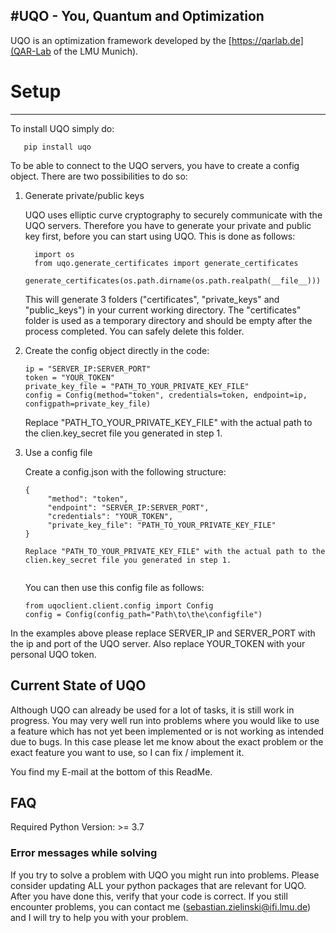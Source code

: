 #UQO - You, Quantum and Optimization
---
UQO is an optimization framework developed by the [https://qarlab.de](QAR-Lab of the LMU Munich). 

# Setup
---
To install UQO simply do:
```
   pip install uqo
   ```

To be able to connect to the UQO servers, you have to create a config object. There are two possibilities to do so:

1. Generate private/public keys

    UQO uses elliptic curve cryptography to securely communicate with the UQO servers. Therefore you have to generate your
    private and public key first, before you can start using UQO. This is done as follows:

    ```
      import os
      from uqo.generate_certificates import generate_certificates
      generate_certificates(os.path.dirname(os.path.realpath(__file__)))
    ```
    
    This will generate 3 folders ("certificates", "private_keys" and "public_keys") in your current working directory.
    The "certificates" folder is used as a temporary directory and should be empty after the process completed. You can
    safely delete this folder. 


2. Create the config object directly in the code:
   ```
   ip = "SERVER_IP:SERVER_PORT"
   token = "YOUR_TOKEN"
   private_key_file = "PATH_TO_YOUR_PRIVATE_KEY_FILE"
   config = Config(method="token", credentials=token, endpoint=ip, configpath=private_key_file)
   ```
   
   Replace "PATH_TO_YOUR_PRIVATE_KEY_FILE" with the actual path to the clien.key_secret file you generated in step 1.
3. Use a config file
   
   Create a config.json with the following structure:
    
   ```
   {
        "method": "token",
        "endpoint": "SERVER_IP:SERVER_PORT",
        "credentials": "YOUR_TOKEN",
        "private_key_file": "PATH_TO_YOUR_PRIVATE_KEY_FILE"
   }
   
   Replace "PATH_TO_YOUR_PRIVATE_KEY_FILE" with the actual path to the clien.key_secret file you generated in step 1.

   
   ```
   You can then use this config file as follows:
    
   ```
   from uqoclient.client.config import Config
   config = Config(config_path="Path\to\the\configfile")
   ```
In the examples above please replace SERVER_IP and SERVER_PORT with the ip and port of the UQO server. Also replace YOUR_TOKEN with your personal UQO token.

###
Current State of UQO
---
Although UQO can already be used for a lot of tasks, it is still work in progress. You may very well run into problems where you 
would like to use a feature which has not yet been implemented or is not working as intended due to bugs. In this case please let me know
about the exact problem or the exact feature you want to use, so I can fix / implement it.

You find my E-mail at the bottom of this ReadMe.
###
FAQ
---
Required Python Version: >= 3.7

### Error messages while solving

If you try to solve a problem with UQO you might run into problems. Please consider updating ALL your python packages that are relevant for UQO. After you have done this, verify that your code is correct. If you still encounter problems, you can contact me (sebastian.zielinski@ifi.lmu.de) and I will try to help you with your problem.
   
